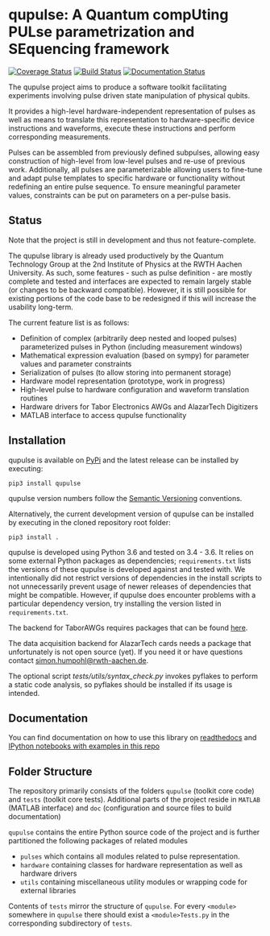 # qupulse: A Quantum compUting PULse parametrization and SEquencing framework
[![Coverage Status](https://coveralls.io/repos/qutech/qc-toolkit/badge.svg?branch=master&service=github)](https://coveralls.io/github/qutech/qc-toolkit?branch=master)
[![Build Status](https://travis-ci.org/qutech/qupulse.svg?branch=master)](https://travis-ci.org/qutech/qupulse)
[![Documentation Status](https://readthedocs.org/projects/qc-toolkit/badge/?version=latest)](http://qc-toolkit.readthedocs.org/en/latest/?badge=latest)

The qupulse project aims to produce a software toolkit facilitating experiments involving pulse driven state manipulation of physical qubits.

It provides a high-level hardware-independent representation of pulses as well as means to translate this representation to hardware-specific device instructions and waveforms, execute these instructions and perform corresponding measurements.

Pulses can be assembled from previously defined subpulses, allowing easy construction of high-level from low-level pulses and re-use of previous work.
Additionally, all pulses are parameterizable allowing users to fine-tune and adapt pulse templates to specific hardware or functionality without redefining an entire pulse sequence. To ensure meaningful parameter values, constraints can be put on parameters on a per-pulse basis.  

## Status
Note that the project is still in development and thus not feature-complete.

The qupulse library is already used productively by the Quantum Technology Group at the 2nd Institute of Physics at the RWTH Aachen University. As such, some features - such as pulse definition - are mostly complete and tested and interfaces are expected to remain largely stable (or changes to be backward compatible).
However, it is still possible for existing portions of the code base to be redesigned if this will increase the usability long-term.
 
The current feature list is as follows:

- Definition of complex (arbitrarily deep nested and looped pulses) parameterized pulses in Python (including measurement windows)
- Mathematical expression evaluation (based on sympy) for parameter values and parameter constraints
- Serialization of pulses (to allow storing into permanent storage)
- Hardware model representation (prototype, work in progress)
- High-level pulse to hardware configuration and waveform translation routines 
- Hardware drivers for Tabor Electronics AWGs and AlazarTech Digitizers
- MATLAB interface to access qupulse functionality

## Installation
qupulse is available on [PyPi](https://pypi.org/project/qupulse/) and the latest release can be installed by executing:
```
pip3 install qupulse
```
qupulse version numbers follow the [Semantic Versioning](https://semver.org/) conventions.

Alternatively, the current development version of qupulse can be installed by executing in the cloned repository root folder: 
```
pip3 install .
```

qupulse is developed using Python 3.6 and tested on 3.4 - 3.6. It relies on some external Python packages as dependencies; 
`requirements.txt` lists the versions of these qupulse is developed against and tested with. 
We intentionally did not restrict versions of dependencies in the install scripts to not unnecessarily prevent usage of
newer releases of dependencies that might be compatible. However, if qupulse does encounter problems with a particular dependency version,
try installing the version listed in `requirements.txt`.   

The backend for TaborAWGs requires packages that can be found [here](https://git.rwth-aachen.de/qutech/python-TaborDriver).

The data acquisition backend for AlazarTech cards needs a package that unfortunately is not open source (yet). If you need it or have questions contact <simon.humpohl@rwth-aachen.de>.

The optional script *tests/utils/syntax_check.py* invokes pyflakes to perform a static code analysis, so pyflakes should be installed if its usage is intended.

## Documentation
You can find documentation on how to use this library on [readthedocs](http://qc-toolkit.readthedocs.io/en/latest/) and [IPython notebooks with examples in this repo](doc/source/examples)

## Folder Structure
The repository primarily consists of the folders `qupulse` (toolkit core code) and `tests` (toolkit core tests). Additional parts of the project reside in `MATLAB` (MATLAB interface) and `doc` (configuration and source files to build documentation)  

`qupulse` contains the entire Python source code of the project and is further partitioned the following packages of related modules 

- `pulses` which contains all modules related to pulse representation.
- `hardware` containing classes for hardware representation as well as hardware drivers
- `utils` containing miscellaneous utility modules or wrapping code for external libraries


Contents of `tests` mirror the structure of `qupulse`. For every `<module>` somewhere in `qupulse` there should exist a `<module>Tests.py` in the corresponding subdirectory of `tests`.

